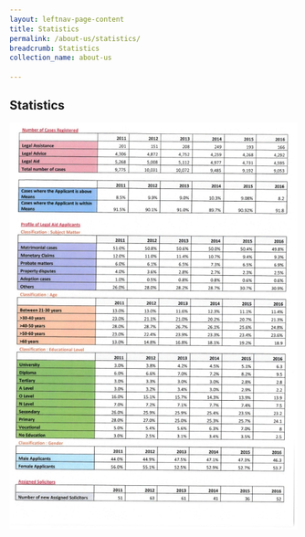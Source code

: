 ```yaml
---
layout: leftnav-page-content
title: Statistics
permalink: /about-us/statistics/
breadcrumb: Statistics
collection_name: about-us

---
```


Statistics
---

![image](/images/1498802839311.jpg)
